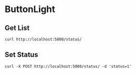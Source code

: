 # ButtonLight

## Get List

```
curl http://localhost:5000/status/
```

## Set Status
```
curl -X POST http://localhost:5000/status/ -d 'status=1'
```